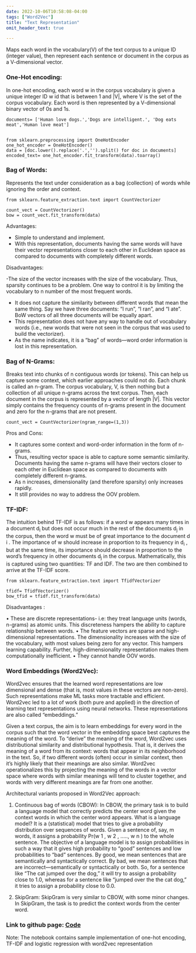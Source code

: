 ```yaml
---
date: 2022-10-06T10:58:08-04:00
tags: ["Word2Vec"]
title: "Text Representation"
omit_header_text: true

---
```


Maps each word in the vocabulary(V) of the text corpus to a unique ID (integer value), then represent each sentence or document in the corpus as a V-dimensional vector.

### One-Hot encoding:

In one-hot encoding, each word w in the corpus vocabulary is given a unique integer ID w id that is between 1 and |V|, where V is the set of the corpus vocabulary. Each word is then represented by a V-dimensional binary vector of 0s and 1s.

```
documents= ['Human love dogs.','Dogs are intelligent.', 'Dog eats meat','Human love meat']


from sklearn.preprocessing import OneHotEncoder
one_hot_encoder = OneHotEncoder()
data = [doc.lower().replace('.','').split() for doc in documents]
encoded_text= one_hot_encoder.fit_transform(data).toarray()
```


### Bag of Words:
Represents the text under consideration as a bag (collection) of words while ignoring the order and context.

```
from sklearn.feature_extraction.text import CountVectorizer

count_vect = CountVectorizer()
bow = count_vect.fit_transform(data)
```
Advantages:

- Simple to understand and implement.
- With this representation, documents having the same words will have their vector representations closer to each other in Euclidean space as compared to documents with completely different words.

Disadvantages:

-The size of the vector increases with the size of the vocabulary. Thus, sparsity continues to be a problem. One way to control it is by limiting the vocabulary to n number of the most frequent words.
- It does not capture the similarity between different words that mean the same thing. Say we have three documents: “I run”, “I ran”, and “I ate”. BoW vectors of all three documents will be equally apart.
- This representation does not have any way to handle out of vocabulary words (i.e., new words that were not seen in the corpus that was used to build the vectorizer).
- As the name indicates, it is a “bag” of words—word order information is lost in this representation. 

### Bag of N-Grams:
 
Breaks text into chunks of n contiguous words (or tokens). This can help us capture some context, which earlier approaches could not do. Each chunk is called an n-gram. The corpus vocabulary, V, is then nothing but a collection of all unique n-grams across the text corpus. Then, each document in the
corpus is represented by a vector of length |V|. This vector simply contains the frequency counts of n-grams present in the document and zero for the n-grams that are not present.

```
count_vect = CountVectorizer(ngram_range=(1,3))

```

Pros and Cons:

- It captures some context and word-order information in the form of n-grams.
- Thus, resulting vector space is able to capture some semantic similarity. Documents having the same n-grams will have their vectors closer to each other in Euclidean space as compared to documents with completely different n-grams.
- As n increases, dimensionality (and therefore sparsity) only increases rapidly.
- It still provides no way to address the OOV problem.

### TF-IDF:

The intuition behind TF-IDF is as follows: if a word w appears many times in a document d<sub>i</sub> but does not occur much in the rest of the documents d<sub>j</sub> in the corpus, then the word w must be of great importance to the document d i . The importance of w should increase in proportion to its frequency in d<sub>i</sub> , but at the same time, its importance should decrease in proportion to the word’s frequency in other documents d<sub>j</sub> in the corpus. Mathematically, this is captured using two quantities: TF and IDF. The two are then combined to arrive at the TF-IDF score.

```
from sklearn.feature_extraction.text import TfidfVectorizer

tfidf= TfidfVectorizer()
bow_tfid = tfidf.fit_transform(data)

```

Disadvantages :

• These are discrete representations- i.e: they treat language units (words, n-grams) as atomic units. This discreteness hampers the ability to capture relationship between words.
• The feature vectors are sparse and high-dimensional representations. The dimensionality increases with the size of the vocabulary, with most values being zero for any vector. This hampers learning capability. Further, high-dimensionality representation makes them computationally inefficient.
• They cannot handle OOV words.

### Word Embeddings (Word2Vec):

Word2vec ensures that the learned word representations are low dimensional  and dense (that is, most values in these vectors are non-zero). Such representations make ML tasks more tractable and efficient. Word2vec led to a lot of work (both pure and applied) in the direction of learning text representations using neural networks. These representations are also called “embeddings.” 

Given a text corpus, the aim is to learn embeddings for every word in the corpus such that the word vector in the embedding space best captures the meaning of the word. To “derive” the meaning of the word, Word2vec uses distributional similarity and distributional hypothesis. That is, it derives the meaning of a word from its context: words that appear in its neighborhood in the text. So, if two different words (often) occur in similar context, then it’s highly likely that their meanings are also similar. Word2vec operationalizes this by projecting the meaning of the words in a vector space where words with similar meanings will tend to cluster together, and words with very different meanings are far from one another.

Architectural variants proposed in Word2Vec approach:

1) Continuous bag of words (CBOW): In CBOW, the primary task is to build a language model that correctly predicts the center word given the context words in which the center word appears. What is a language model? It is a (statistical) model that tries to give a probability distribution over sequences of words. Given a sentence of, say, m words, it assigns a probability Pr(w 1 , w 2 , ….., w n ) to the whole sentence. The objective of a language
model is to assign probabilities in such a way that it gives high probability to “good” sentences and low probabilities to “bad” sentences. By good, we mean sentences that are semantically and syntactically correct. By bad, we mean sentences that are incorrect—semantically or syntactically or both. So, for a sentence like “The cat jumped over the dog,” it will try to assign a probability close to 1.0, whereas for a sentence like “jumped over the the cat dog,” it tries to assign a probability close to 0.0.


2) SkipGram: SkipGram is very similar to CBOW, with some minor changes. In SkipGram, the task is to predict the context words from the center word. 

### Link to github page: [Code](https://github.com/shikshya1/NLP/tree/main/Text%20representation)

Note: The notebook contains sample implementation of one-hot encoding, TF-IDF and logistic regression with word2vec representation